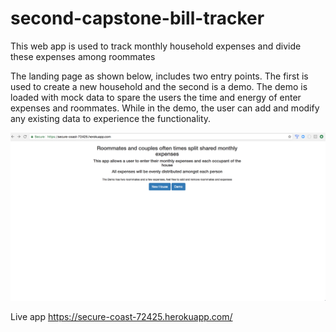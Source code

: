 # second-capstone-bill-tracker

This web app is used to track monthly household expenses and divide these expenses among roommates

The landing page as shown below, includes two entry points.  The first is used to create a new household 
and the second is a demo.  The demo is loaded with mock data to spare the users the time and energy of 
enter expenses and roommates.  While in the demo, the user can add and modify any existing data to experience 
the functionality.

![App intro page](https://github.com/sretundijr/second-capstone-bill-tracker/blob/master/images/landingPage.png)



Live app https://secure-coast-72425.herokuapp.com/

